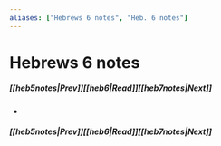 ```yaml
---
aliases: ["Hebrews 6 notes", "Heb. 6 notes"]
---
```

# Hebrews 6 notes
##### <span class=arrow-left></span>[[heb5notes|Prev]]<span class=navigation-separator></span>[[heb6|Read]]<span class=navigation-separator></span>[[heb7notes|Next]]<span class=arrow-right></span>
- 
##### <span class=arrow-left></span>[[heb5notes|Prev]]<span class=navigation-separator></span>[[heb6|Read]]<span class=navigation-separator></span>[[heb7notes|Next]]<span class=arrow-right></span>